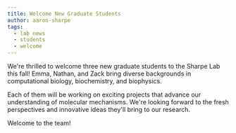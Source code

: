 ```yaml
---
title: Welcome New Graduate Students
author: aaron-sharpe
tags:
  - lab news
  - students
  - welcome
---
```


We're thrilled to welcome three new graduate students to the Sharpe Lab this fall! Emma, Nathan, and Zack bring diverse backgrounds in computational biology, biochemistry, and biophysics.

Each of them will be working on exciting projects that advance our understanding of molecular mechanisms. We're looking forward to the fresh perspectives and innovative ideas they'll bring to our research.

Welcome to the team!